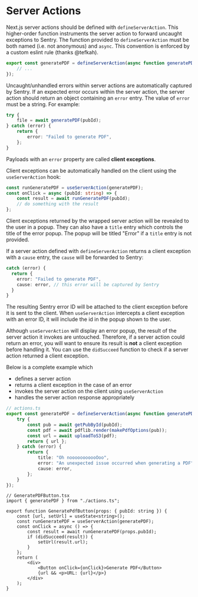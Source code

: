 # Server Actions

Next.js server actions should be defined with `defineServerAction`. This higher-order function instruments the server action to forward uncaught exceptions to Sentry. The function provided to `defineServerAction` must be both named (i.e. not anonymous) and `async`. This convention is enforced by a custom eslint rule (thanks @tefkah).

```ts
export const generatePDF = defineServerAction(async function generatePDF(pubId: string) {
	// ...
});
```

Uncaught/unhandled errors within server actions are automatically captured by Sentry. If an expected error occurs within the server action, the server action should return an object containing an `error` entry. The value of `error` must be a string. For example:

```ts
try {
	file = await generatePDF(pubId);
} catch (error) {
	return {
		error: "Failed to generate PDF",
	};
}
```

Payloads with an `error` property are called **client exceptions**.

Client exceptions can be automatically handled on the client using the `useServerAction` hook:

```ts
const runGeneratePDF = useServerAction(generatePDF);
const onClick = async (pubId: string) => {
	const result = await runGeneratePDF(pubId);
	// do something with the result
};
```

Client exceptions returned by the wrapped server action will be revealed to the user in a popup. They can also have a `title` entry which controls the title of the error popup. The popup will be titled "Error" if a `title` entry is not provided.

If a server action defined with `defineServerAction` returns a client exception with a `cause` entry, the `cause` will be forwarded to Sentry:

```ts
catch (error) {
  return {
    error: "Failed to generate PDF",
    cause: error, // this error will be captured by Sentry
  }
}
```

The resulting Sentry error ID will be attached to the client exception before it is sent to the client. When `useServerAction` intercepts a client exception with an error ID, it will include the id in the popup shown to the user.

Although `useServerAction` will display an error popup, the result of the server action it invokes are untouched. Therefore, if a server action could return an error, you will want to ensure its result is **not** a client exception before handling it. You can use the `didSucceed` function to check if a server action returned a client exception.

Below is a complete example which

-   defines a server action
-   returns a client exception in the case of an error
-   invokes the server action on the client using `useServerAction`
-   handles the server action response appropriately

```ts
// actions.ts
export const generatePDF = defineServerAction(async function generatePDF(pubId: string) {
	try {
		const pub = await getPubById(pubId);
		const pdf = await pdflib.render(makePdfOptions(pub));
		const url = await uploadToS3(pdf);
		return { url };
	} catch (error) {
		return {
			title: "Oh nooooooooooOoo",
			error: "An unexpected issue occurred when generating a PDF",
			cause: error,
		};
	}
});
```

```tsx
// GeneratePDFButton.tsx
import { generatePDF } from "./actions.ts";

export function GeneratePdfButton(props: { pubId: string }) {
	const [url, setUrl] = useState<string>();
	const runGeneratePDF = useServerAction(generatePDF);
	const onClick = async () => {
		const result = await runGeneratePDF(props.pubId);
		if (didSucceed(result)) {
			setUrl(result.url);
		}
	};
	return (
		<div>
			<Button onClick={onClick}>Generate PDF</Button>
			{url && <p>URL: {url}</p>}
		</div>
	);
}
```
